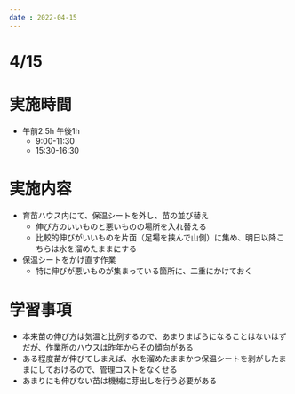 ```yaml
---
date : 2022-04-15
---
```

# 4/15

# 実施時間

- 午前2.5h 午後1h
    - 9:00-11:30
    - 15:30-16:30

# 実施内容

- 育苗ハウス内にて、保温シートを外し、苗の並び替え
    - 伸び方のいいものと悪いものの場所を入れ替える
    - 比較的伸びがいいものを片面（足場を挟んで山側）に集め、明日以降こちらは水を溜めたままにする
- 保温シートをかけ直す作業
    - 特に伸びが悪いものが集まっている箇所に、二重にかけておく

# 学習事項

- 本来苗の伸び方は気温と比例するので、あまりまばらになることはないはずだが、作業所のハウスは昨年からその傾向がある
- ある程度苗が伸びてしまえば、水を溜めたままかつ保温シートを剥がしたままにしておけるので、管理コストをなくせる
- あまりにも伸びない苗は機械に芽出しを行う必要がある